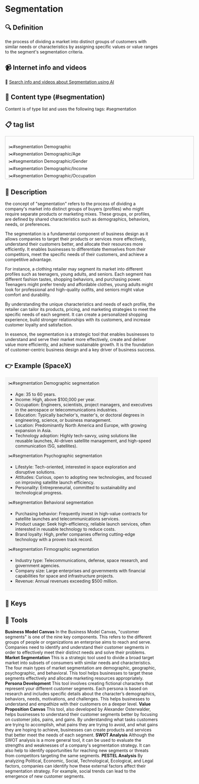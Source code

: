 
# Segmentation


## 🔍 Definition
the process of dividing a market into distinct groups of customers with similar needs or characteristics by assigning specific values or value ranges to the segment's segmentation criteria.


## 📹 Internet info and videos
🤖 [Search info and videos about Segmentation using AI](https://www.perplexity.ai/search?q=videos+about+Segmentation:+the+process+of+dividing+a+market+into+distinct+groups+of+customers+with+similar+needs+or+characteristics.
)

## 📰 Content type (#segmentation)
Content is of type list and uses the following tags: #segmentation



## 📋 tag list

<div style='max-height: 120px; overflow-y: auto; border: 1px solid #ccc; padding: 10px; width: 600px;'>
  <ul style='list-style-type: none; padding-left: 0;'>


<li>✂️#segmentation  Demographic</li>
<li>✂️#segmentation  Demographic/Age</li>
<li>✂️#segmentation  Demographic/Gender</li>
<li>✂️#segmentation  Demographic/Income</li>
<li>✂️#segmentation  Demographic/Occupation</li>
<li>✂️#segmentation  Demographic/Education Level</li>
<li>✂️#segmentation  Demographic/Marital Status</li>
<li>✂️#segmentation  Demographic/Family Size</li>
<li>✂️#segmentation  Demographic/Generation</li>
<li>✂️#segmentation  Geographic</li>
<li>✂️#segmentation  Geographic/Country</li>
<li>✂️#segmentation  Geographic/Region</li>
<li>✂️#segmentation  Geographic/City</li>
<li>✂️#segmentation  Geographic/Urban or Rural Area</li>
<li>✂️#segmentation  Geographic/Climate</li>
<li>✂️#segmentation  Geographic/Language</li>
<li>✂️#segmentation  Psychographic</li>
<li>✂️#segmentation  Psychographic/Lifestyle</li>
<li>✂️#segmentation  Psychographic/Personality Traits</li>
<li>✂️#segmentation  Psychographic/Values and Beliefs</li>
<li>✂️#segmentation  Psychographic/Interests and Hobbies</li>
<li>✂️#segmentation  Psychographic/Opinions and Attitudes</li>
<li>✂️#segmentation  Behavioral</li>
<li>✂️#segmentation  Behavioral/Purchase History</li>
<li>✂️#segmentation  Behavioral/Frequency of Purchases</li>
<li>✂️#segmentation  Behavioral/Loyalty Level</li>
<li>✂️#segmentation  Behavioral/Buying Stage</li>
<li>✂️#segmentation  Behavioral/Product Usage Rate</li>
<li>✂️#segmentation  Behavioral/Brand Interactions</li>
<li>✂️#segmentation  Behavioral/Online Behavior</li>
<li>✂️#segmentation  Behavioral/Social Media Usage</li>
<li>✂️#segmentation  Behavioral/Email Engagement</li>
<li>✂️#segmentation  Behavioral/App Usage</li>
<li>✂️#segmentation  Behavioral/Participation in Loyalty Programs</li>
<li>✂️#segmentation  Technographic</li>
<li>✂️#segmentation  Technographic/Devices Used</li>
<li>✂️#segmentation  Technographic/Operating Systems</li>
<li>✂️#segmentation  Technographic/Internet Connection Type</li>
<li>✂️#segmentation  Technographic/Software or Tool Preferences</li>
<li>✂️#segmentation  Firmographic</li>
<li>✂️#segmentation  Firmographic/Company Size</li>
<li>✂️#segmentation  Firmographic/Industry or Vertical</li>
<li>✂️#segmentation  Firmographic/Revenue</li>
<li>✂️#segmentation  Firmographic/Geographic Location</li>
<li>✂️#segmentation  Firmographic/Years in Business</li>
<li>✂️#segmentation  Firmographic/Customer Acquisition Method</li>
<li>✂️#segmentation  Firmographic/Technology Adoption</li>
<li>✂️#segmentation  Firmographic/Budget Availability</li>
<li>✂️#segmentation  Firmographic/Organizational Structure</li>
<li>✂️#segmentation  Firmographic/Pain Points or Challenges</li>
<li>✂️#segmentation  Purchase Behavior</li>
<li>✂️#segmentation  Purchase Behavior/Price Sensitivity</li>
<li>✂️#segmentation  Purchase Behavior/Purchase Frequency</li>
<li>✂️#segmentation  Purchase Behavior/Purchase Channel Preference</li>
<li>✂️#segmentation  Purchase Behavior/Brand Loyalty</li>
<li>✂️#segmentation  Purchase Behavior/Purchase Decision-Making Process</li>
<li>✂️#segmentation  Attitudinal</li>
<li>✂️#segmentation  Attitudinal/Brand Preferences</li>
<li>✂️#segmentation  Attitudinal/Perceived Value</li>
<li>✂️#segmentation  Attitudinal/Customer Satisfaction</li>
<li>✂️#segmentation  Attitudinal/Brand Advocacy</li>
<li>✂️#segmentation  Attitudinal/Perception of Competitors</li>
<li>✂️#segmentation  Lifecycle</li>
<li>✂️#segmentation  Lifecycle/New Customers</li>
<li>✂️#segmentation  Lifecycle/Repeat Customers</li>
<li>✂️#segmentation  Lifecycle/Lapsed Customers</li>
<li>✂️#segmentation  Lifecycle/Prospects</li>
<li>✂️#segmentation  Lifecycle/Advocates</li>
<li>✂️#segmentation  Usage Patterns</li>
<li>✂️#segmentation  Usage Patterns/Frequency of Use</li>
<li>✂️#segmentation  Usage Patterns/Usage Intensity</li>
<li>✂️#segmentation  Usage Patterns/Feature Adoption</li>
<li>✂️#segmentation  Segment-Specific</li>
<li>✂️#segmentation  Segment-Specific/Enterprise vs. Small Business</li>
<li>✂️#segmentation  Segment-Specific/B2B vs. B2C</li>
<li>✂️#segmentation  Segment-Specific/Influencers vs. End Users</li>
<li>✂️#segmentation  Motivational</li>
<li>✂️#segmentation  Motivational/Goals and Aspirations</li>
<li>✂️#segmentation  Motivational/Needs and Desires</li>
<li>✂️#segmentation  Motivational/Problem Awareness</li>
<li>✂️#segmentation  Social</li>
<li>✂️#segmentation  Social/Online Communities</li>
<li>✂️#segmentation  Social/Social Media Behavior</li>
<li>✂️#segmentation  Social/Influence and Opinion Leaders</li>
<li>✂️#segmentation  Channel Preference</li>
<li>✂️#segmentation  Channel Preference/Online vs. Offline</li>
<li>✂️#segmentation  Channel Preference/Mobile vs. Desktop</li>
<li>✂️#segmentation  Channel Preference/In-Person vs. Remote</li>
<li>✂️#segmentation  Lifecycle Stage</li>
<li>✂️#segmentation  Lifecycle Stage/Awareness Stage</li>
<li>✂️#segmentation  Lifecycle Stage/Consideration Stage</li>
<li>✂️#segmentation  Lifecycle Stage/Decision Stage</li>
<li>✂️#segmentation  **Price Sensitivity</li>
<li>✂️#segmentation  Price Sensitivity/High Price vs. Low Price</li>
<li>✂️#segmentation  Price Sensitivity/Luxury vs. Budget</li>
<li>✂️#segmentation  Price Sensitivity/Discount or Deal Seekers</li>
<li>✂️#segmentation  Purchase Influencers</li>
<li>✂️#segmentation  Purchase Influencers/Individual Decision-Maker</li>
<li>✂️#segmentation  Purchase Influencers/Group Decision-Makers</li>
<li>✂️#segmentation  Purchase Influencers/Influencers or Recommendations</li>
<li>✂️#segmentation  Risk Profile</li>
<li>✂️#segmentation  Risk Profile/Risk-Takers</li>
<li>✂️#segmentation  Risk Profile/Risk-Averse</li>
<li>✂️#segmentation  Purchase Triggers</li>
<li>✂️#segmentation  Purchase Triggers/Need-Based</li>
<li>✂️#segmentation  Purchase Triggers/Emotion-Based</li>
<li>✂️#segmentation  Purchase Triggers/Impulse Buyers</li>
<li>✂️#segmentation  Customer Journey</li>
<li>✂️#segmentation  Customer Journey/First-Time Buyers</li>
<li>✂️#segmentation  Customer Journey/Repeat Buyers</li>
<li>✂️#segmentation  Customer Journey/Abandoned Cart</li>
<li>✂️#segmentation  Customer Service Preferences</li>
<li>✂️#segmentation  Customer Service Preferences/Self-Service</li>
<li>✂️#segmentation  Customer Service Preferences/Phone Support</li>
<li>✂️#segmentation  Customer Service Preferences/Chat or Messaging Support</li>
<li>✂️#segmentation  Product Category Preferences</li>
<li>✂️#segmentation  Product Category Preferences/High-End vs. Affordable</li>
<li>✂️#segmentation  Product Category Preferences/Specific Industry or Niche</li>
<li>✂️#segmentation  Product Category Preferences/Complementary Products</li>
<li>✂️#segmentation  Innovation Adoption</li>
<li>✂️#segmentation  Innovation Adoption/Early Adopters</li>
<li>✂️#segmentation  Innovation Adoption/Late Majority</li>
<li>✂️#segmentation  Brand Engagement</li>
<li>✂️#segmentation  Brand Engagement/Socially Responsible Consumers</li>

  </ul>
</div>

## 📖 Description
the concept of "segmentation" refers to the process of dividing a company's market into distinct groups of buyers (profiles) who might require separate products or marketing mixes. These groups, or profiles, are defined by shared characteristics such as demographics, behaviors, needs, or preferences. 

The segmentation is a fundamental component of business design as it allows companies to target their products or services more effectively, understand their customers better, and allocate their resources more efficiently. It enables businesses to differentiate themselves from their competitors, meet the specific needs of their customers, and achieve a competitive advantage.

For instance, a clothing retailer may segment its market into different profiles such as teenagers, young adults, and seniors. Each segment has different fashion tastes, shopping behaviors, and purchasing power. Teenagers might prefer trendy and affordable clothes, young adults might look for professional and high-quality outfits, and seniors might value comfort and durability.

By understanding the unique characteristics and needs of each profile, the retailer can tailor its products, pricing, and marketing strategies to meet the specific needs of each segment. It can create a personalized shopping experience, build stronger relationships with its customers, and increase customer loyalty and satisfaction.

In essence, the segmentation is a strategic tool that enables businesses to understand and serve their market more effectively, create and deliver value more efficiently, and achieve sustainable growth. It is the foundation of customer-centric business design and a key driver of business success.

## 👉 Example (SpaceX)

<div style="background-color: #f5f5f5; padding: 10px;">✂️#segmentation Demographic segmentation

* Age: 35 to 60 years.  
* Income: High, above $100,000 per year.  
* Occupation: Engineers, scientists, project managers, and executives in the aerospace or telecommunications industries.  
* Education: Typically bachelor's, master's, or doctoral degrees in engineering, science, or business management.  
* Location: Predominantly North America and Europe, with growing expansion in Asia.  
* Technology adoption: Highly tech-savvy, using solutions like reusable launches, AI-driven satellite management, and high-speed communication (5G, satellites).

✂️#segmentation Psychographic segmentation

* Lifestyle: Tech-oriented, interested in space exploration and disruptive solutions.  
* Attitudes: Curious, open to adopting new technologies, and focused on improving satellite launch efficiency.  
* Personality: Entrepreneurial, committed to sustainability and technological progress.

✂️#segmentation Behavioral segmentation

* Purchasing behavior: Frequently invest in high-value contracts for satellite launches and telecommunications services.  
* Product usage: Seek high-efficiency, reliable launch services, often interested in reusable technology to reduce costs.  
* Brand loyalty: High, prefer companies offering cutting-edge technology with a proven track record.

✂️#segmentation Firmographic segmentation

* Industry type: Telecommunications, defense, space research, and government agencies.  
* Company size: Large enterprises and governments with financial capabilities for space and infrastructure projects.  
* Revenue: Annual revenues exceeding $500 million.
</div>

## 🔑 Keys



## 🧰 Tools
**Business Model Canvas**
In the Business Model Canvas, "customer segments" is one of the nine key components. This refers to the different groups of people or organizations an enterprise aims to reach and serve. Companies need to identify and understand their customer segments in order to effectively meet their distinct needs and solve their problems.
**Market Segmentation**
This is a strategic tool used to divide a broad target market into subsets of consumers with similar needs and characteristics. The four main types of market segmentation are demographic, geographic, psychographic, and behavioral. This tool helps businesses to target these segments effectively and allocate marketing resources appropriately.
**Persona Development**
This tool involves creating fictional characters that represent your different customer segments. Each persona is based on research and includes specific details about the character’s demographics, behaviors, needs, motivations, and challenges. This helps businesses to understand and empathize with their customers on a deeper level.
**Value Proposition Canvas**
This tool, also developed by Alexander Osterwalder, helps businesses to understand their customer segments better by focusing on customer jobs, pains, and gains. By understanding what tasks customers are trying to accomplish, what pains they are trying to avoid, and what gains they are hoping to achieve, businesses can create products and services that better meet the needs of each segment.
**SWOT Analysis**
Although the SWOT analysis is a more general tool, it can be used to evaluate the strengths and weaknesses of a company's segmentation strategy. It can also help to identify opportunities for reaching new segments or threats from competitors targeting the same segments.
**PESTEL Analysis**
By analyzing Political, Economic, Social, Technological, Ecological, and Legal factors, companies can identify how these external factors affect their segmentation strategy. For example, social trends can lead to the emergence of new customer segments.
